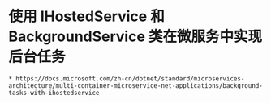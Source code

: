 ﻿# 使用 IHostedService 和 BackgroundService 类在微服务中实现后台任务
    * https://docs.microsoft.com/zh-cn/dotnet/standard/microservices-architecture/multi-container-microservice-net-applications/background-tasks-with-ihostedservice
